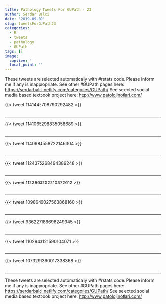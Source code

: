 ```yaml
---
title: Pathology Tweets For GUPath - 23
author: Serdar Balci
date: '2019-09-09'
slug: tweetsForGUPath23
categories:
  - R
  - tweets
  - pathology
  - GUPath
tags: []
image:
  caption: ''
  focal_point: ''
---
```



These tweets are selected automatically with #rstats code. Please inform me if any is inappropriate.
See other #GUPath pages here: https://serdarbalci.netlify.com/categories/GUPath/ 
See selected social media based textbook project here: http://www.patolojinotlari.com/

{{< tweet 1141445708790292482 >}}
<br>
<br>
<hr>
{{< tweet 1141065298835058689 >}}
<br>
<br>
<hr>
{{< tweet 1140984558722146304 >}}
<br>
<br>
<hr>
{{< tweet 1124375268494389248 >}}
<br>
<br>
<hr>
{{< tweet 1123963252210372612 >}}
<br>
<br>
<hr>
{{< tweet 1098646027563868160 >}}
<br>
<br>
<hr>
{{< tweet 936227186696249345 >}}
<br>
<br>
<hr>
{{< tweet 1102943121590104071 >}}
<br>
<br>
<hr>
{{< tweet 1073291360017338368 >}}
<br>
<br>
<hr>


These tweets are selected automatically with #rstats code. Please inform me if any is inappropriate.
See other #GUPath pages here: https://serdarbalci.netlify.com/categories/GUPath/ 
See selected social media based textbook project here: http://www.patolojinotlari.com/
